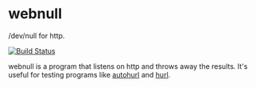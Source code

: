 webnull
=======

/dev/null for http.

[![Build Status](https://travis-ci.org/ancientlore/webnull.svg?branch=master)](https://travis-ci.org/ancientlore/webnull)

webnull is a program that listens on http and throws away the results. It's useful for testing programs like [autohurl](https://github.com/ancientlore/autohurl) and [hurl](https://github.com/ancientlore/hurl).

